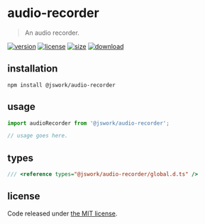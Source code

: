 # audio-recorder
> An audio recorder.

[![version][version-image]][version-url]
[![license][license-image]][license-url]
[![size][size-image]][size-url]
[![download][download-image]][download-url]

## installation
```shell
npm install @jswork/audio-recorder
```

## usage
```js
import audioRecorder from '@jswork/audio-recorder';

// usage goes here.
```

## types
```ts
/// <reference types="@jswork/audio-recorder/global.d.ts" />
```

## license
Code released under [the MIT license](https://github.com/afeiship/audio-recorder/blob/master/LICENSE.txt).

[version-image]: https://img.shields.io/npm/v/@jswork/audio-recorder
[version-url]: https://npmjs.org/package/@jswork/audio-recorder

[license-image]: https://img.shields.io/npm/l/@jswork/audio-recorder
[license-url]: https://github.com/afeiship/audio-recorder/blob/master/LICENSE.txt

[size-image]: https://img.shields.io/bundlephobia/minzip/@jswork/audio-recorder
[size-url]: https://github.com/afeiship/audio-recorder/blob/master/dist/index.min.js

[download-image]: https://img.shields.io/npm/dm/@jswork/audio-recorder
[download-url]: https://www.npmjs.com/package/@jswork/audio-recorder
